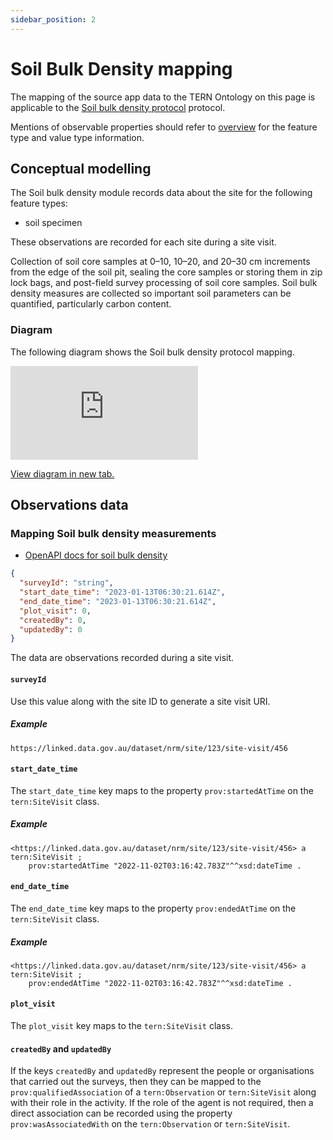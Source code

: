 ```yaml
---
sidebar_position: 2
---
```


# Soil Bulk Density mapping

The mapping of the source app data to the TERN Ontology on this page is applicable to the [Soil bulk density protocol](https://linked.data.gov.au/def/nrm/d9e6739a-c2dd-4619-be43-1251449a6436) protocol.

Mentions of observable properties should refer to [overview](/information-models/tern-ontology/dev-guide/dawe-protocol/soil/soil-bulk-density-submodule/overview) for the feature type and value type information.

## Conceptual modelling

The Soil bulk density module records data about the site for the following feature types:

- soil specimen

These observations are recorded for each site during a site visit.

Collection of soil core samples at 0–10, 10–20, and 20–30 cm increments from the edge of the soil pit, sealing the core samples or storing them in zip lock bags, and post-field survey processing of soil core samples. Soil bulk density measures are collected so important soil parameters can be quantified, particularly carbon content.

### Diagram

The following diagram shows the Soil bulk density protocol mapping.

<iframe frameBorder="0" style={{width:"100%",height:"593px"}} src="https://viewer.diagrams.net/?tags=%7B%7D&highlight=0000ff&edit=https%3A%2F%2Fapp.diagrams.net%2F%23G11CYpwCS9wFTQlbUSKoY1gmBBJsqGWbJa&layers=1&nav=1&title=soil-soil-bulk-density-example#Uhttps%3A%2F%2Fdrive.google.com%2Fuc%3Fid%3D11CYpwCS9wFTQlbUSKoY1gmBBJsqGWbJa%26export%3Ddownload"></iframe>

<a href="https://viewer.diagrams.net/?tags=%7B%7D&highlight=0000ff&edit=https%3A%2F%2Fapp.diagrams.net%2F%23G11CYpwCS9wFTQlbUSKoY1gmBBJsqGWbJa&layers=1&nav=1&title=soil-soil-bulk-density-example#Uhttps%3A%2F%2Fdrive.google.com%2Fuc%3Fid%3D11CYpwCS9wFTQlbUSKoY1gmBBJsqGWbJa%26export%3Ddownload">View diagram in new tab.</a>

## Observations data

### Mapping Soil bulk density measurements

- [OpenAPI docs for soil bulk density](https://beta.core-api.paratoo.tern.org.au/documentation#/Soil-bulk-density-survey/post%2Fsoil-bulk-density-surveys)

```json
{
  "surveyId": "string",
  "start_date_time": "2023-01-13T06:30:21.614Z",
  "end_date_time": "2023-01-13T06:30:21.614Z",
  "plot_visit": 0,
  "createdBy": 0,
  "updatedBy": 0
}
```

The data are observations recorded during a site visit.

#### `surveyId`

Use this value along with the site ID to generate a site visit URI.

##### Example

```
https://linked.data.gov.au/dataset/nrm/site/123/site-visit/456
```

#### `start_date_time`

The `start_date_time` key maps to the property `prov:startedAtTime` on the `tern:SiteVisit` class.

##### Example

```turtle
<https://linked.data.gov.au/dataset/nrm/site/123/site-visit/456> a tern:SiteVisit ;
    prov:startedAtTime "2022-11-02T03:16:42.783Z"^^xsd:dateTime .
```

#### `end_date_time`

The `end_date_time` key maps to the property `prov:endedAtTime` on the `tern:SiteVisit` class.

##### Example

```turtle
<https://linked.data.gov.au/dataset/nrm/site/123/site-visit/456> a tern:SiteVisit ;
    prov:endedAtTime "2022-11-02T03:16:42.783Z"^^xsd:dateTime .
```

#### `plot_visit`

The `plot_visit` key maps to the `tern:SiteVisit` class.

#### `createdBy` and `updatedBy`

If the keys `createdBy` and `updatedBy` represent the people or organisations that carried out the surveys, then they can be mapped to the `prov:qualifiedAssociation` of a `tern:Observation` or `tern:SiteVisit` along with their role in the activity. If the role of the agent is not required, then a direct association can be recorded using the property `prov:wasAssociatedWith` on the `tern:Observation` or `tern:SiteVisit`.
